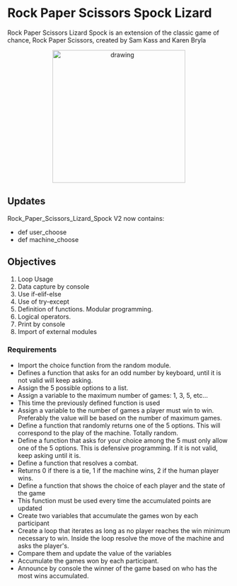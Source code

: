 # Rock Paper Scissors Spock Lizard
Rock Paper Scissors Lizard Spock is an extension of the classic game of chance, Rock Paper Scissors, created by Sam Kass and Karen Bryla

<p align="center">
    <img src="https://github.com/RealXun/Paper_Rock_Scissors_Spock_Lizard/blob/main/Resources/Cover.png"alt="drawing" width="300">

## Updates

Rock_Paper_Scissors_Lizard_Spock V2 now contains:
- def user_choose
- def machine_choose

## Objectives
1. Loop Usage
2. Data capture by console
3. Use if-elif-else
4. Use of try-except
5. Definition of functions. Modular programming.
6. Logical operators.
7. Print by console
8. Import of external modules
  
### Requirements 
- Import the choice function from the random module.
- Defines a function that asks for an odd number by keyboard, until it is not valid will keep asking.
- Assign the 5 possible options to a list.
- Assign a variable to the maximum number of games: 1, 3, 5, etc...
- This time the previously defined function is used
- Assign a variable to the number of games a player must win to win. Preferably the value will be based on the number of maximum games.
- Define a function that randomly returns one of the 5 options. This will correspond to the play of the machine. Totally random.
- Define a function that asks for your choice among the 5 must only allow one of the 5 options. This is defensive programming. If it is not valid, keep asking until it is.
- Define a function that resolves a combat.
- Returns 0 if there is a tie, 1 if the machine wins, 2 if the human player wins.
- Define a function that shows the choice of each player and the state of the game
- This function must be used every time the accumulated points are updated
- Create two variables that accumulate the games won by each participant
- Create a loop that iterates as long as no player reaches the win minimum necessary to win. Inside the loop resolve the move of the machine and asks the player's.
- Compare them and update the value of the variables
- Accumulate the games won by each participant.
- Announce by console the winner of the game based on who has the most wins accumulated.

